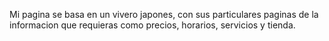 Mi pagina se basa en un vivero japones, con sus particulares paginas de la informacion que requieras como precios, horarios, servicios y tienda. 
